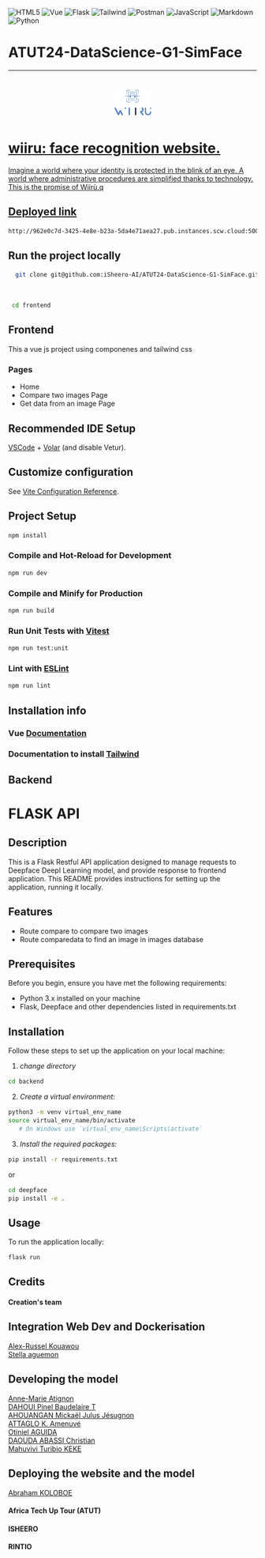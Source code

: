 ![HTML5](https://img.shields.io/badge/html5-%23E34F26.svg?style=for-the-badge&logo=html5&logoColor=white)
![Vue](https://img.shields.io/badge/Vue%20js-35495E?style=for-the-badge&logo=vuedotjs&logoColor=4FC08D)
![Flask](https://img.shields.io/badge/Flask-000000?style=for-the-badge&logo=flask&logoColor=white)
![Tailwind](  https://img.shields.io/badge/Tailwind_CSS-38B2AC?style=for-the-badge&logo=tailwind-css&logoColor=white)
![Postman](https://img.shields.io/badge/Postman-FF6C37?style=for-the-badge&logo=Postman&logoColor=white)
![JavaScript](https://img.shields.io/badge/javascript-%23323330.svg?style=for-the-badge&logo=javascript&logoColor=%23F7DF1E)
![Markdown](https://img.shields.io/badge/markdown-%23000000.svg?style=for-the-badge&logo=markdown&logoColor=white)
![Python](https://img.shields.io/badge/python-3670A0?style=for-the-badge&logo=python&logoColor=ffdd54)

  
# ATUT24-DataScience-G1-SimFace 

 ____________________________

<h1 align="center">
    <a href="http://962e0c7d-3425-4e8e-b23a-5da4e71aea27.pub.instances.scw.cloud:5001/">
    <img width=15% src="./frontend/src/assets/wiiru_logo.png"
    </a>
</h1>


# wiiru: face recognition website.

Imagine a world where your identity is protected in the blink of an eye. A world where administrative procedures are simplified thanks to technology. This is the promise of Wiirù.q

## Deployed link

```bash
http://962e0c7d-3425-4e8e-b23a-5da4e71aea27.pub.instances.scw.cloud:5001/


```

## Run the project locally 

 ```bash
   git clone git@github.com:iSheero-AI/ATUT24-DataScience-G1-SimFace.git
 ```


<br>

 ```bash
  cd frontend
 ```


## Frontend

This a vue js project using componenes and tailwind css

### Pages

 - Home
 - Compare two images Page
 - Get data from an image Page

## Recommended IDE Setup

[VSCode](https://code.visualstudio.com/) + [Volar](https://marketplace.visualstudio.com/items?itemName=Vue.volar) (and disable Vetur).

## Customize configuration

See [Vite Configuration Reference](https://vitejs.dev/config/).

## Project Setup

```sh
npm install
```

### Compile and Hot-Reload for Development

```sh
npm run dev
```

### Compile and Minify for Production

```sh
npm run build
```

### Run Unit Tests with [Vitest](https://vitest.dev/)

```sh
npm run test:unit
```
### Lint with [ESLint](https://eslint.org/)

```sh
npm run lint
```

## Installation info

### Vue [Documentation](https://vuejs.org/guide/introduction.html)

### Documentation to install [Tailwind](https://v2.tailwindcss.com/docs/guides/vue-3-vite)

## Backend


# FLASK API
## Description

This is a Flask Restful API application designed to manage requests to Deepface Deepl Learning model, and provide response to frontend application. This README provides instructions for setting up the application, running it locally.

## Features

- Route compare to compare two images
- Route comparedata to find an image in images database

## Prerequisites

Before you begin, ensure you have met the following requirements:

- Python 3.x installed on your machine
- Flask, Deepface and other dependencies listed in requirements.txt

## Installation

Follow these steps to set up the application on your local machine:

1. *change directory*
```sh
cd backend
```
   

2. *Create a virtual environment:*

```sh
python3 -m venv virtual_env_name
source virtual_env_name/bin/activate  
   # On Windows use `virtual_env_name\Scripts\activate`
```

3. *Install the required packages:*

```sh
pip install -r requirements.txt  
```

or 

```sh
cd deepface
pip install -e .
```

## Usage

To run the application locally:

```sh
flask run
```


## Credits

#### Creation's team

## Integration Web Dev and Dockerisation 
<a href="mailto:alex-russel.kouawou@epitech.eu">Alex-Russel Kouawou</a>
<br />
<a href="mailto:stella.aguemon@epitech.eu">Stella aguemon</a>
<br />

## Developing the model 
<a href="atignonanna@gmail.com">Anne-Marie Atignon</a>
<br />
<a href="pinelbaudelaire@gmail.com">DAHOUI Pinel Baudelaire T</a>
<br />
<a href="ahouanganmichael@gmail.com">AHOUANGAN Mickaël Julus Jésugnon</a>
<br />
<a href="gracemania74@gmail.com">ATTAGLO K. Amenuvé </a>
<br />
<a href="otinielgodwinaguida@gmail.com">Otiniel AGUIDA</a>
<br />
<a href="daoudaabassichristian@gmail.com">DAOUDA  ABASSI Christian</a>
<br />
<a href="mahuvivituribiok@gmail.com">Mahuvivi Turibio KEKE</a>

## Deploying the website and the model
<a href="abrahamkoloboe2000@gmail.com">Abraham KOLOBOE</a>


#### Africa Tech Up Tour (ATUT)
#### ISHEERO
#### RINTIO
####
